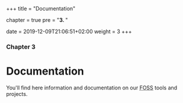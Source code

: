 +++
title = "Documentation"

chapter = true
pre = "<b>3. </b>"

date = 2019-12-09T21:06:51+02:00
weight = 3
+++

### Chapter 3

# Documentation

You'll find here information and documentation on our <abbr title="Free and Open Source Software">FOSS</abbr> tools and projects.
